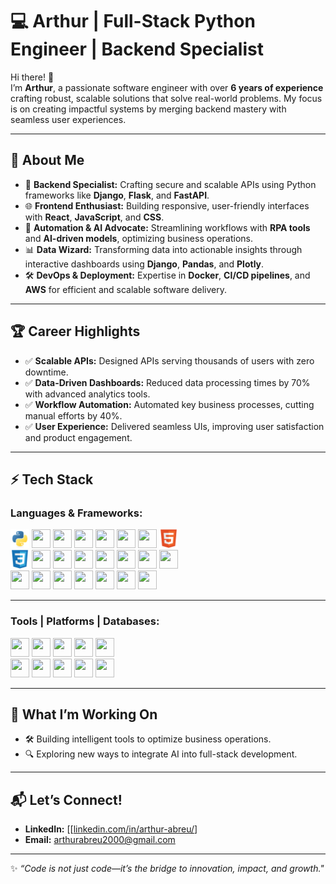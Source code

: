 # 💻 Arthur | Full-Stack Python Engineer | Backend Specialist

Hi there! 👋  
I’m **Arthur**, a passionate software engineer with over **6 years of experience** crafting robust, scalable solutions that solve real-world problems. My focus is on creating impactful systems by merging backend mastery with seamless user experiences.

---

## 🚀 About Me

- 🔧 **Backend Specialist:** Crafting secure and scalable APIs using Python frameworks like **Django**, **Flask**, and **FastAPI**.  
- 🌐 **Frontend Enthusiast:** Building responsive, user-friendly interfaces with **React**, **JavaScript**, and **CSS**.  
- 🤖 **Automation & AI Advocate:** Streamlining workflows with **RPA tools** and **AI-driven models**, optimizing business operations.  
- 📊 **Data Wizard:** Transforming data into actionable insights through interactive dashboards using **Django**, **Pandas**, and **Plotly**.  
- 🛠️ **DevOps & Deployment:** Expertise in **Docker**, **CI/CD pipelines**, and **AWS** for efficient and scalable software delivery.  

---

## 🏆 Career Highlights

- ✅ **Scalable APIs:** Designed APIs serving thousands of users with zero downtime.  
- ✅ **Data-Driven Dashboards:** Reduced data processing times by 70% with advanced analytics tools.  
- ✅ **Workflow Automation:** Automated key business processes, cutting manual efforts by 40%.  
- ✅ **User Experience:** Delivered seamless UIs, improving user satisfaction and product engagement.  

---

## ⚡ Tech Stack

### **Languages & Frameworks:**  
<img height="30" width="30" src="https://raw.githubusercontent.com/devicons/devicon/master/icons/python/python-original.svg"> 
<img height="30" width="30" src="https://cdn.jsdelivr.net/gh/devicons/devicon/icons/django/django-plain.svg"> 
<img height="30" width="30" src="https://cdn.jsdelivr.net/gh/devicons/devicon/icons/djangorest/djangorest-original.svg"> 
<img height="30" width="30" src="https://cdn.jsdelivr.net/gh/devicons/devicon/icons/javascript/javascript-original.svg"> 
<img height="30" width="30" src="https://cdn.jsdelivr.net/gh/devicons/devicon/icons/vite/vite-original.svg"> 
<img height="30" width="30" src="https://cdn.jsdelivr.net/gh/devicons/devicon/icons/react/react-original.svg"> 
<img height="30" width="30" src="https://cdn.jsdelivr.net/gh/devicons/devicon/icons/typescript/typescript-original.svg"> 
<img height="30" width="30" src="https://raw.githubusercontent.com/devicons/devicon/master/icons/html5/html5-original.svg">  

<br>

<img height="30" width="30" src="https://raw.githubusercontent.com/devicons/devicon/master/icons/css3/css3-original.svg"> 
<img height="30" width="30" src="https://cdn.jsdelivr.net/gh/devicons/devicon/icons/tailwindcss/tailwindcss-original-wordmark.svg"> 
<img height="30" width="30" src="https://cdn.jsdelivr.net/gh/devicons/devicon/icons/fastapi/fastapi-original.svg"> 
<img height="30" width="30" src="https://cdn.jsdelivr.net/gh/devicons/devicon/icons/dart/dart-original-wordmark.svg"> 
<img height="30" width="30" src="https://cdn.jsdelivr.net/gh/devicons/devicon/icons/bootstrap/bootstrap-original.svg"> 
<img height="30" width="30" src="https://cdn.jsdelivr.net/gh/devicons/devicon/icons/flutter/flutter-original.svg"> 
<img height="30" width="30" src="https://cdn.jsdelivr.net/gh/devicons/devicon/icons/flask/flask-original.svg"> 
<img height="30" width="30" src="https://cdn.jsdelivr.net/gh/devicons/devicon/icons/selenium/selenium-original.svg">  

<br>

<img height="30" width="30" src="https://cdn.jsdelivr.net/gh/devicons/devicon/icons/pytorch/pytorch-plain-wordmark.svg"> 
<img height="30" width="30" src="https://cdn.jsdelivr.net/gh/devicons/devicon/icons/json/json-original.svg"> 
<img height="30" width="30" src="https://cdn.jsdelivr.net/gh/devicons/devicon/icons/xml/xml-original.svg"> 
<img height="30" width="30" src="https://cdn.jsdelivr.net/gh/devicons/devicon/icons/yaml/yaml-original.svg"> 
<img height="30" width="30" src="https://cdn.jsdelivr.net/gh/devicons/devicon/icons/pandas/pandas-original-wordmark.svg"> 
<img height="30" width="30" src="https://cdn.jsdelivr.net/gh/devicons/devicon/icons/numpy/numpy-plain-wordmark.svg"> 
<img height="30" width="30" src="https://cdn.jsdelivr.net/gh/devicons/devicon/icons/pytest/pytest-plain-wordmark.svg">  

---

### **Tools | Platforms | Databases:**  
<img height="30" width="30" src="https://cdn.jsdelivr.net/gh/devicons/devicon/icons/firebase/firebase-original-wordmark.svg"> 
<img height="30" width="30" src="https://cdn.jsdelivr.net/gh/devicons/devicon/icons/postgresql/postgresql-plain-wordmark.svg"> 
<img height="30" width="30" src="https://cdn.jsdelivr.net/gh/devicons/devicon/icons/docker/docker-plain-wordmark.svg"> 
<img height="30" width="30" src="https://cdn.jsdelivr.net/gh/devicons/devicon/icons/amazonwebservices/amazonwebservices-plain-wordmark.svg"> 
<img height="30" width="30" src="https://cdn.jsdelivr.net/gh/devicons/devicon/icons/git/git-original.svg">  

<br>

<img height="30" width="30" src="https://cdn.jsdelivr.net/gh/devicons/devicon/icons/googlecloud/googlecloud-plain-wordmark.svg"> 
<img height="30" width="30" src="https://cdn.jsdelivr.net/gh/devicons/devicon/icons/azuredevops/azuredevops-original.svg"> 
<img height="30" width="30" src="https://cdn.jsdelivr.net/gh/devicons/devicon/icons/postman/postman-original-wordmark.svg"> 
<img height="30" width="30" src="https://cdn.jsdelivr.net/gh/devicons/devicon/icons/sqlalchemy/sqlalchemy-original.svg"> 
<img height="30" width="30" src="https://cdn.jsdelivr.net/gh/devicons/devicon/icons/githubactions/githubactions-original.svg">  
          
---
## 🌱 What I’m Working On

- 🛠️ Building intelligent tools to optimize business operations.  
- 🔍 Exploring new ways to integrate AI into full-stack development.  

---

## 📬 Let’s Connect!

- **LinkedIn:** [[[linkedin.com/in/arthur-abreu/](https://www.linkedin.com/in/arthur-abreu/)]
- **Email:** [arthurabreu2000@gmail.com](mailto:arthurabreu2000@gmail.com)

---

✨ _“Code is not just code—it’s the bridge to innovation, impact, and growth."_  
